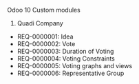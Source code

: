 Odoo 10 Custom modules

1. Quadi Company

* REQ-0000001: Idea
* REQ-0000002: Vote
* REQ-0000003: Duration of Voting
* REQ-0000004: Voting Constraints
* REQ-0000005: Voting graphs and views
* REQ-0000006: Representative Group
